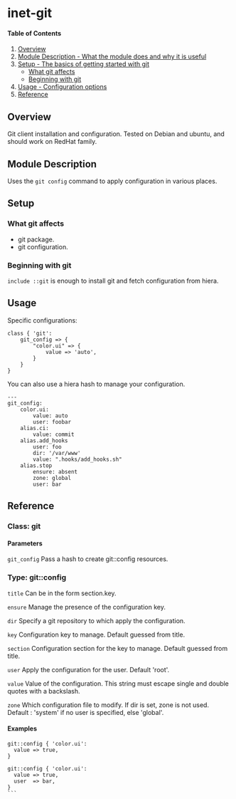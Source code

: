 # inet-git

#### Table of Contents

1. [Overview](#overview)
2. [Module Description - What the module does and why it is useful](#module-description)
3. [Setup - The basics of getting started with git](#setup)
    * [What git affects](#what-git-affects)
    * [Beginning with git](#beginning-with-git)
4. [Usage - Configuration options](#usage)
5. [Reference](#reference)

## Overview

Git client installation and configuration. Tested on Debian and ubuntu, and should work on RedHat family.

## Module Description

Uses the `git config` command to apply configuration in various places.

## Setup

### What git affects

* git package.
* git configuration.

### Beginning with git

`include ::git` is enough to install git and fetch configuration from hiera.

## Usage

Specific configurations: 
```
class { 'git':
    git_config => {
        "color.ui" => {
            value => 'auto',
        }
    }
}
```

You can also use a hiera hash to manage your configuration.
```
---
git_config:
    color.ui:
        value: auto
        user: foobar
    alias.ci:
        value: commit
    alias.add_hooks
        user: foo
        dir: '/var/www'
        value: ".hooks/add_hooks.sh"
    alias.stop
        ensure: absent
        zone: global
        user: bar
```

## Reference

### Class: git
#### Parameters
`git_config` Pass a hash to create git::config resources.
### Type: git::config

`title`
 Can be in the form section.key.

`ensure`
 Manage the presence of the configuration key.

`dir`
 Specify a git repository to which apply the configuration.

`key`
 Configuration key to manage. Default guessed from title.

`section`
 Configuration section for the key to manage. Default guessed from title.

`user`
 Apply the configuration for the user. Default 'root'.

`value`
 Value of the configuration. This string must escape single and double
 quotes with a backslash.

`zone`
 Which configuration file to modify.
 If dir is set, zone is not used.
 Default : 'system' if no user is specified, else 'global'.


#### Examples

````
git::config { 'color.ui':
  value => true,
}

git::config { 'color.ui':
  value => true,
  user  => bar,
}
```

